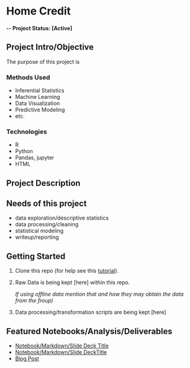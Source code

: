 # Home Credit

#### -- Project Status: [Active]

## Project Intro/Objective
The purpose of this project is 



### Methods Used
* Inferential Statistics
* Machine Learning
* Data Visualization
* Predictive Modeling
* etc.

### Technologies
* R 
* Python
* Pandas, jupyter
* HTML


## Project Description


## Needs of this project

- data exploration/descriptive statistics
- data processing/cleaning
- statistical modeling
- writeup/reporting

## Getting Started

1. Clone this repo (for help see this [tutorial](https://help.github.com/articles/cloning-a-repository/)).
2. Raw Data is being kept [here] within this repo.

    *If using offline data mention that and how they may obtain the data from the froup)*
    
3. Data processing/transformation scripts are being kept [here]


## Featured Notebooks/Analysis/Deliverables
* [Notebook/Markdown/Slide Deck Title](link)
* [Notebook/Markdown/Slide DeckTitle](link)
* [Blog Post](link)
